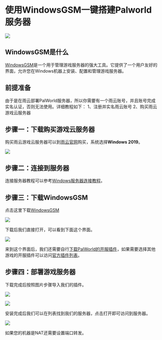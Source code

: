 # 使用WindowsGSM一键搭建Palworld服务器

![](https://cn-sy1.rains3.com/rainyun-assets/pic/2024/03/20240314160034_2ea6e9edf6e1730892e4cc5aa79f76a4.png)

## WindowsGSM是什么

[WindowsGSM](https://Windowsgsm.com/)是一个用于管理游戏服务器的强大工具。它提供了一个用户友好的界面，允许您在Windows机器上安装、配置和管理游戏服务器。

## 前提准备
由于是在雨云部署PalWorld服务器，所以你需要有一个雨云账号，并且账号完成实名认证，否则无法使用。详细教程如下：
1、注册并实名雨云账号
2、购买雨云游戏云服务器

## 步骤一：下载购买游戏云服务器

购买雨云游戏云服务器可以到[雨云官网](https://app.rainyun.com/apps/rgs/buy)购买，系统选择**Windows 2019**。

![](https://cn-sy1.rains3.com/rainyun-assets/pic/2024/03/20240312171425_d47c44b0a7e7da886987e7a9bcb68c29.png)

## 步骤二：连接到服务器

连接服务器教程可以参考[Windows服务器连接教程](/docs/rgs/detail/connect#连接到Windows服务器)。

## 步骤三：下载WindowsGSM

点击这里下载[WindowsGSM](https://Windowsgsm.com/products/Windowsgsm-desktop)

![](https://cn-sy1.rains3.com/rainyun-assets/pic/2024/03/20240314165344_db4fde8d05cd048562942615b0fbe124.png)

下载后我们直接打开，可以看到下面这个界面。

![](https://cn-sy1.rains3.com/rainyun-assets/pic/2024/03/20240318144520_f9ac82ec0f7f90f29181560c12724c1e.png)

来到这个界面后，我们还需要自行[下载PalWorld的开服插件](https://github.com/ohmcodes/WindowsGSM.Palworld/releases/tag/1.1.1)，如果需要选择其他游戏的开服插件可以访问[官方插件列表](https://Windowsgsm.com/products/Windowsgsm-plugins)。


## 步骤四：部署游戏服务器

下载完成后按照图片步骤导入我们的插件。

![](https://cn-sy1.rains3.com/rainyun-assets/pic/2024/03/20240318145153_5b8d4082dc0db617a6d4a010c9f7e2e2.png)

![](https://cn-sy1.rains3.com/rainyun-assets/pic/2024/03/20240318150711_fe3d03817b9309895775bfb7fd2ec6b6.png)

安装完成后我们可以在列表找到我们的服务器，点击打开即可访问到服务器。

![](https://cn-sy1.rains3.com/rainyun-assets/pic/2024/03/20240318152029_f358bdcdcfcff6f011b122393892aecc.png)

如果您的机器是NAT还需要设置端口转发。
